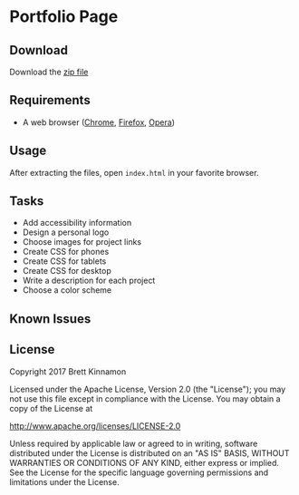 # Portfolio Page

## Download

Download the [zip file](https://github.com/kinnamonb/PortfolioPage/archive/master.zip)

## Requirements

* A web browser ([Chrome](https://www.google.com/chrome/), [Firefox](https://www.mozilla.org/en-US/firefox/), [Opera](http://www.opera.com/))

## Usage

After extracting the files, open `index.html` in your favorite browser.

## Tasks

* Add accessibility information
* Design a personal logo
* Choose images for project links
* Create CSS for phones
* Create CSS for tablets
* Create CSS for desktop
* Write a description for each project
* Choose a color scheme

## Known Issues

## License

Copyright 2017 Brett Kinnamon

Licensed under the Apache License, Version 2.0 (the "License"); you may not use this file except in compliance with the License. You may obtain a copy of the License at

http://www.apache.org/licenses/LICENSE-2.0

Unless required by applicable law or agreed to in writing, software distributed under the License is distributed on an "AS IS" BASIS, WITHOUT WARRANTIES OR CONDITIONS OF ANY KIND, either express or implied. See the License for the specific language governing permissions and limitations under the License.
